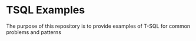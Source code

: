 # TSQL Examples
The purpose of this repository is to provide examples of T-SQL for common problems and patterns
